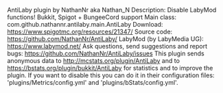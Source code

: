 AntiLaby plugin by NathanNr aka Nathan_N
Description: Disable LabyMod functions! Bukkit, Spigot + BungeeCord support
Main class: com.github.nathannr.antilaby.main.AntiLaby
Download: https://www.spigotmc.org/resources/21347/
Source code: https://github.com/NathanNr/AntiLaby/
LabyMod (by LabyMedia UG): https://www.labymod.net/
Ask questions, send suggestions and report bugs: https://github.com/NathanNr/AntiLaby/issues
This plugin sends anonymous data to http://mcstats.org/plugin/AntiLaby and to https://bstats.org/plugin/bukkit/AntiLaby for statistics and to improve the plugin. If you want to disable this you can do it in their configuration files: 'plugins/Metrics/config.yml' and 'plugins/bStats/config.yml'.
